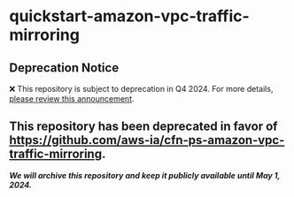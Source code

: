 # quickstart-amazon-vpc-traffic-mirroring 
## Deprecation Notice

:x: This repository is subject to deprecation in Q4 2024. For more details, [please review this announcement](https://github.com/aws-ia/.announcements/issues/1). 

## This repository has been deprecated in favor of https://github.com/aws-ia/cfn-ps-amazon-vpc-traffic-mirroring. 
***We will archive this repository and keep it publicly available until May 1, 2024.***
